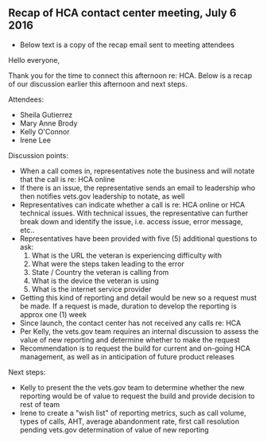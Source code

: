 ## Recap of HCA contact center meeting, July 6 2016
- Below text is a copy of the recap email sent to meeting attendees

Hello everyone,

Thank you for the time to connect this afternoon re: HCA. Below is a recap of our discussion earlier this afternoon and next steps.

Attendees:
- Sheila Gutierrez
- Mary Anne Brody
- Kelly O'Connor
- Irene Lee

Discussion points:
- When a call comes in, representatives note the business and will notate that the call is re: HCA online
- If there is an issue, the representative sends an email to leadership who then notifies vets.gov leadership to notate, as well
- Representatives can indicate whether a call is re: HCA online or HCA technical issues. With technical issues, the representative can further break down and identify the issue, i.e. access issue, error message, etc..
- Representatives have been provided with five (5) additional questions to ask:
  1. What is the URL the veteran is experiencing difficulty with
  2. What were the steps taken leading to the error
  3. State / Country the veteran is calling from
  4. What is the device the veteran is using
  5. What is the internet service provider
- Getting this kind of reporting and detail would be new so a request must be made. If a request is made, duration to develop the reporting is approx one (1) week
- Since launch, the contact center has not received any calls re: HCA
- Per Kelly, the vets.gov team requires an internal discussion to assess the value of new reporting and determine whether to make the request
- Recommendation is to request the build for current and on-going HCA management, as well as in anticipation of future product releases

Next steps:
- Kelly to present the  the vets.gov team to determine whether the new reporting would be of value to request the build and provide decision to rest of team
- Irene to create a "wish list" of reporting metrics, such as call volume, types of calls, AHT, average abandonment rate, first call resolution pending vets.gov determination of value of new reporting
